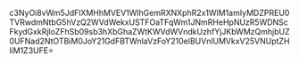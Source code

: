 c3NyOi8vWm5JdFlXMHhMVEV1WlhGemRXNXphR2x1WlM1amIyMDZPREU0TVRwdmNtbG5hVzQ2WVdWekxUSTFOaTFqWm1JNmRHeHpNUzR5WDNScFkydGxkRjloZFhSb09sb3hXbGhaZWtKWVdWVndkUzhfYjJKbWMzQmhjbUZ0UFNad2NtOTBiM0JoY21GdFBTWnlaVzFoY210elBUVnlUMVkxV25VNUptZHliM1Z3UFE=
